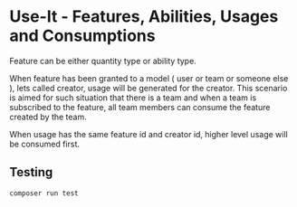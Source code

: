 # Use-It - Features, Abilities, Usages and Consumptions

Feature can be either quantity type or ability type.

When feature has been granted to a model ( user or team or someone else ), lets called creator, usage will be generated
for the creator.
This scenario is aimed for such situation that there is a team and when a team is subscribed to the feature, all team
members can consume the feature created by the team.

When usage has the same feature id and creator id, higher level usage will be consumed first.

## Testing

`composer run test`
